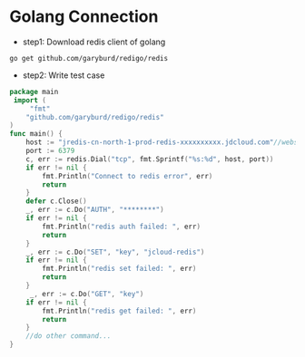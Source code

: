 # Golang Connection
- step1: Download redis client of golang

<code>go get github.com/garyburd/redigo/redis</code>


- step2: Write test case

```Go
package main
 import (
     "fmt"
    "github.com/garyburd/redigo/redis"
)
func main() {
    host := "jredis-cn-north-1-prod-redis-xxxxxxxxxx.jdcloud.com"//website displayed on the console
    port := 6379
    c, err := redis.Dial("tcp", fmt.Sprintf("%s:%d", host, port))
    if err != nil {
        fmt.Println("Connect to redis error", err)
        return
    }
    defer c.Close()
    _, err := c.Do("AUTH", "********")
    if err != nil {
        fmt.Println("redis auth failed: ", err)
        return
    }
    _, err := c.Do("SET", "key", "jcloud-redis")
    if err != nil {
        fmt.Println("redis set failed: ", err)
        return
    }
     _, err := c.Do("GET", "key")
    if err != nil {
        fmt.Println("redis get failed: ", err)
        return
    }
    //do other command...
}
```
